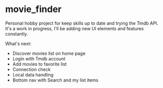 # movie_finder

Personal hobby project for keep skills up to date and trying the Tmdb API.  
It's a work in progress, I'll be adding new UI elements and features constantly.

What's next:
- Discover movies list on home page
- Login with Tmdb account
- Add movies to favorite list
- Connection check
- Local data handling
- Bottom nav with Search and my list items

